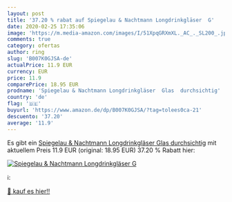 ```yaml
---
layout: post
title: '37.20 % rabat auf Spiegelau & Nachtmann Longdrinkgläser  G'
date: 2020-02-25 17:35:06
image: 'https://m.media-amazon.com/images/I/51XpqGRXmXL._AC_._SL200_.jpg'
comments: true
category: ofertas
author: ring
slug: 'B007K0GJSA-de'
actualPrice: 11.9 EUR
currency: EUR
price: 11.9
comparePrice: 18.95 EUR
prodname: 'Spiegelau & Nachtmann Longdrinkgläser  Glas  durchsichtig'
country: 'de'
flag: '🇩🇪'
buyurl: 'https://www.amazon.de/dp/B007K0GJSA/?tag=tolees0ca-21'
descuento: '37.20'
average: '11.9'
---
```


Es gibt ein [Spiegelau & Nachtmann Longdrinkgläser  Glas  durchsichtig](https://www.amazon.de/dp/B007K0GJSA/?tag=tolees0ca-21) mit aktuellem Preis 11.9 EUR (original: 18.95 EUR) 37.20 % Rabatt hier:

[![Spiegelau & Nachtmann Longdrinkgläser  G](https://m.media-amazon.com/images/I/51XpqGRXmXL._AC_._SL200_.jpg)](https://www.amazon.de/dp/B007K0GJSA/?tag=tolees0ca-21)

ℹ️:


[🛒 kauf es hier!!](https://www.amazon.de/dp/B007K0GJSA/?tag=tolees0ca-21)
